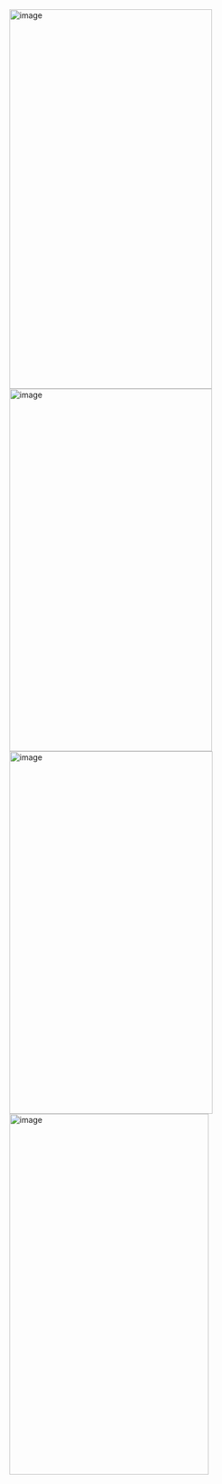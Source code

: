 <img width="359" height="671" alt="image" src="https://github.com/user-attachments/assets/b3dd3e7e-ae74-4d66-acc4-1772bb120330" />
<img width="359" height="641" alt="image" src="https://github.com/user-attachments/assets/c4101c34-3d6c-4801-9e02-dde63a2803c6" />
<img width="360" height="641" alt="image" src="https://github.com/user-attachments/assets/4f864746-9361-424a-86ce-a39078c66d36" />
<img width="353" height="638" alt="image" src="https://github.com/user-attachments/assets/bf85b79a-dc9c-4391-9a91-01e056236d2e" />
